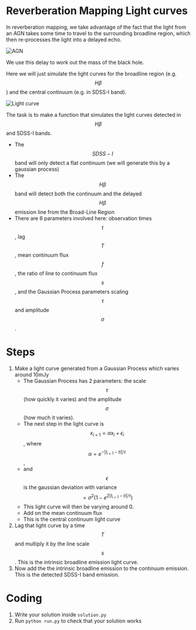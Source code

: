 # Reverberation Mapping Light curves

In reverberation mapping, we take advantage of the fact that the light from an AGN takes some time to travel to the
surrounding broadline region, which then re-processes the light into a delayed echo.

![AGN](https://heasarc.gsfc.nasa.gov/docs/cgro/images/epo/gallery/agns/agn_up_model.gif "AGN")

We use this delay to work out the mass of the black hole.

Here we will just simulate the light curves for the broadline region (e.g. $$H\beta$$) and the central continuum
(e.g. in SDSS-I band).

![Light curve](https://astrobites.org/wp-content/uploads/2012/03/Peterson01.jpg "Light Curves")

The task is to make a function that simulates the light curves detected in $$H\beta$$ and SDSS-I bands.

* The $$SDSS-I$$ band will only detect a flat continuum (we will generate this by a gaussian process)
* The $$H\beta$$ band will detect both the continuum and the delayed $$H\beta$$ emission line from the Broad-Line Region
* There are 6 parameters involved here: observation times $$t$$, lag $$T$$, mean continuum flux $$f$$, the ratio of line to continuum flux $$s$$,
and the Gaussian Process parameters scaling $$\tau$$ and amplitude $$\sigma$$.

# Steps
1. Make a light curve generated from a Gaussian Process which varies around 10mJy
    * The Gaussian Process has 2 parameters: the scale $$\tau$$ (how quickly it varies) and the amplitude $$\sigma$$ (how
      much it varies).
    * The next step in the light curve is $$x_{i+1} = \alpha x_i + \epsilon_i$$,
      where $$\alpha = e^{-|t_{i+1} - t{i}| / \tau}$$,
    * and $$\epsilon$$ is the gaussian deviation with variance $$= \sigma^2 (1 - e^{2|t_{i+1} - t{i}| / \tau})$$
    * This light curve will then be varying around 0.
    * Add on the mean continuum flux
    * This is the central continuum light curve
2. Lag that light curve by a time $$T$$ and multiply it by the line scale $$s$$. This is the intrinsic broadline emission
light curve.
3. Now add the the intrinsic broadline emission to the continuum emission. This is the detected SDSS-I band emission.


# Coding
1. Write your solution inside `solution.py`
2. Run `python run.py` to check that your solution works
